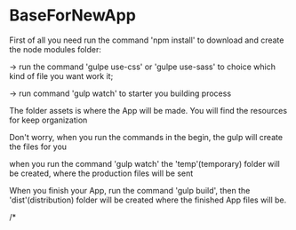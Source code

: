# BaseForNewApp

First of all you need run the command 'npm install' to download and create the node modules folder:

-> run the command 'gulpe use-css' or 'gulpe use-sass' to choice which kind of file you want work it;

-> run command 'gulp watch' to starter you building process

The folder assets is where the App will be made. You will find the resources for 
keep organization

 Don't worry, when you run the commands in the begin, the gulp will create the files for you 

when you run the command 'gulp watch' the 'temp'(temporary) folder will be created, where the production files will be sent

When you finish your App, run the command 'gulp build', then the 'dist'(distribution) folder will be created where the finished App files will be.


/*

